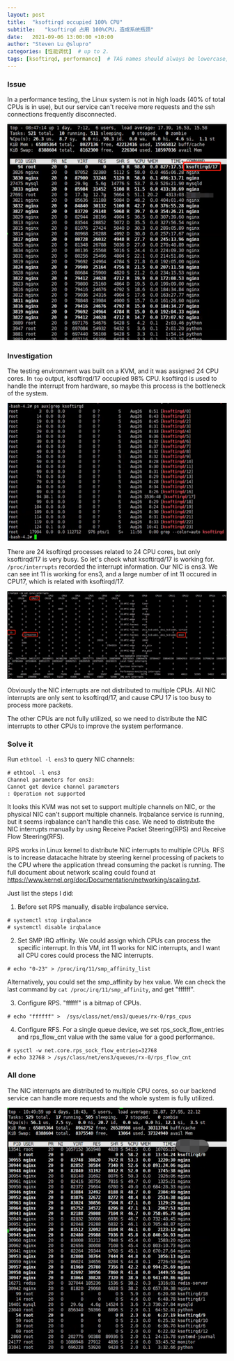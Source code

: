 ```yaml
---
layout: post
title:  "ksoftirqd occupied 100% CPU"
subtitle:   "ksoftirqd 占用 100%CPU，造成系统瓶颈"
date:   2021-09-06 13:00:00 +10:00
author: "Steven Lu @slupro"
categories: [性能调优]  # up to 2.
tags: [ksoftirqd, performance]  # TAG names should always be lowercase, 0 to infinity.
---
```


### Issue

In a performance testing, the Linux system is not in high loads (40% of total CPUs is in use), but our service can't receive more requests and the ssh connections frequently disconnected.

![](/assets/img/ksoftirqd-occupied-100percent-CPU/2021-09-06-18-22-04.png)

### Investigation

The testing environment was built on a KVM, and it was assigned 24 CPU cores. In ```top``` output, ksoftirqd/17 occupied 98% CPU. ksoftirqd is used to handle the interrupt from hardware, so maybe this process is the bottleneck of the system.

![](/assets/img/ksoftirqd-occupied-100percent-CPU/2021-09-06-18-56-30.png)

There are 24 ksoftirqd processes related to 24 CPU cores, but only ksoftirqd/17 is very busy. So let's check what ksoftirqd/17 is working for. ```/proc/interrupts``` recorded the interrupt information. Our NIC is ens3. We can see int 11 is working for ens3, and a large number of int 11 occured in CPU17, which is related with ksoftirqd/17.

![](/assets/img/ksoftirqd-occupied-100percent-CPU/2021-09-06-21-57-40.png)

Obviously the NIC interrupts are not distributed to multiple CPUs. All NIC interrupts are only sent to ksoftirqd/17, and cause CPU 17 is too busy to process more packets. 

The other CPUs are not fully utilized, so we need to distribute the NIC interrupts to other CPUs to improve the system performance.

### Solve it

Run ```ethtool -l ens3``` to query NIC channels:

```
# ethtool -l ens3
Channel parameters for ens3:
Cannot get device channel parameters
: Operation not supported
```

It looks this KVM was not set to support multiple channels on NIC, or the physical NIC can't support multiple channels. Irqbalance service is running, but it seems irqbalance can't handle this case. We need to distribute the NIC interrupts manually by using Receive Packet Steering(RPS) and Receive Flow Steering(RFS).

RPS works in Linux kernel to distribute NIC interrupts to multiple CPUs. RFS is to increase datacache hitrate by steering kernel processing of packets to the CPU where the application thread consuming the packet is running. The full document about network scaling could found at https://www.kernel.org/doc/Documentation/networking/scaling.txt.

Just list the steps I did:

1. Before set RPS manually, disable irqbalance service.

```
# systemctl stop irqbalance
# systemctl disable irqbalance
```

2. Set SMP IRQ affinity. We could assign which CPUs can process the specific interrupt. In this VM, int 11 works for NIC interrupts, and I want all CPU cores could process the NIC interrupts.

```
# echo "0-23" > /proc/irq/11/smp_affinity_list
```

Alternatively, you could set the smp_affinity by hex value. We can check the last command by ```cat /proc/irq/11/smp_affinity```, and get "ffffff".

3. Configure RPS. "ffffff" is a bitmap of CPUs.

```
# echo "ffffff" >  /sys/class/net/ens3/queues/rx-0/rps_cpus
```

4. Configure RFS. For a single queue device, we set rps_sock_flow_entries and rps_flow_cnt value with the same value for a good performance.

```
# sysctl -w net.core.rps_sock_flow_entries=32768
# echo 32768 > /sys/class/net/ens3/queues/rx-0/rps_flow_cnt
```

### All done

The NIC interrupts are distributed to multiple CPU cores, so our backend service can handle more requests and the whole system is fully utilized.

![](/assets/img/ksoftirqd-occupied-100percent-CPU/2021-09-06-23-41-27.png)
